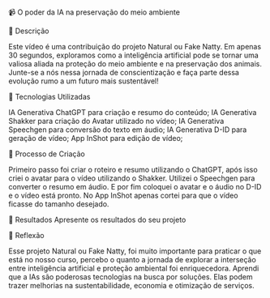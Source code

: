 📹 O poder da IA na preservação do meio ambiente

📒 Descrição

Este vídeo é uma contribuição do projeto Natural ou Fake Natty. Em apenas 30 segundos, exploramos como a inteligência artificial pode se tornar uma valiosa aliada na proteção do meio ambiente e na preservação dos animais. Junte-se a nós nessa jornada de conscientização e faça parte dessa evolução rumo a um futuro mais sustentável!

🤖 Tecnologias Utilizadas

IA Generativa ChatGPT para criação e resumo do conteúdo;
IA Generativa Shakker para criação do Avatar utilizado no vídeo;
IA Generativa Speechgen para conversão do texto em áudio;
IA Generativa D-ID para geração de vídeo;
App InShot para edição de vídeo;

🧐 Processo de Criação

Primeiro passo foi criar o roteiro e resumo utilizando o ChatGPT, após isso criei o avatar para o vídeo utilizando o Shakker.
Utilizei o Speechgen para converter o resumo em áudio. E por fim coloquei o avatar e o áudio no D-ID e o vídeo está pronto.
No App InShot apenas cortei para que o vídeo ficasse do tamanho desejado.

🚀 Resultados
Apresente os resultados do seu projeto

💭 Reflexão

Esse projeto Natural ou Fake Natty, foi muito importante para praticar o que está no nosso curso, percebo o quanto a jornada de explorar a interseção entre inteligência artificial e proteção ambiental foi enriquecedora. 
Aprendi que a IAs são poderosas tecnologias na busca por soluções. Elas podem trazer melhorias na sustentabilidade, economia e otimização de serviços.
